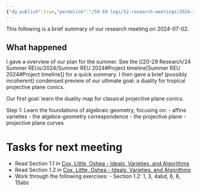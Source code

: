 ```yaml
---
{"dg-publish":true,"permalink":"/50-59-logs/52-research-meetings/2024-summer/reu-meeting-2024-07-02/","updated":"2024-08-06T14:10:27-07:00"}
---
```


This following is a brief summary of our research meeting on 2024-07-02.

## What happened

I gave a overview of our plan for the summer. See the [[20-29 Research/24 Summer REUs/2024/Summer REU 2024#Project timeline\|Summer REU 2024#Project timeline]] for a quick summary. I then gave a brief (possibly incoherent) condensed preview of our ultimate goal: a duality for tropical projective plane conics.

Our first goal: learn the duality map for classical projective plane conics.

Step 1: Learn the foundations of algebraic geometry, focusing on:
	- affine varieties
	- the algebra-geometry correspondence
	- the projective plane
	- projective plane curves

# Tasks for next meeting

- Read Section 1.1 in [Cox, Little, Oshea - Ideals, Varieties, and Algorithms](https://cpslo-my.sharepoint.com/:b:/g/personal/rweaston_calpoly_edu/ETjS_LuGyWJNoYCHGwmCCpEBXhKBwk5SDlxjnCxYtMBnXQ?e=tbXcCm)
- Read Section 1.2 in [Cox, Little, Oshea - Ideals, Varieties, and Algorithms](https://cpslo-my.sharepoint.com/:b:/g/personal/rweaston_calpoly_edu/ETjS_LuGyWJNoYCHGwmCCpEBXhKBwk5SDlxjnCxYtMBnXQ?e=tbXcCm)
- Work through the following exercises:
      - Section 1.2: 1, 3, 4abd, 6, 8, 15abc
